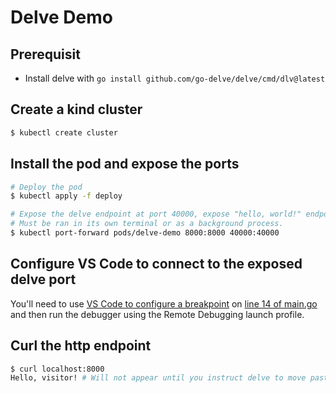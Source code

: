# Delve Demo

## Prerequisit

- Install delve with `go install github.com/go-delve/delve/cmd/dlv@latest`

## Create a kind cluster

```bash
$ kubectl create cluster
```

## Install the pod and expose the ports
```bash
# Deploy the pod
$ kubectl apply -f deploy

# Expose the delve endpoint at port 40000, expose "hello, world!" endpoint at port 8000.
# Must be ran in its own terminal or as a background process.
$ kubectl port-forward pods/delve-demo 8000:8000 40000:40000
```

## Configure VS Code to connect to the exposed delve port

You'll need to use [VS Code to configure a breakpoint](https://code.visualstudio.com/Docs/editor/debugging) on [line 14 of main.go](https://github.com/awgreene/delve-remote-debugging-demo/blob/673188ba3c8f06cb740856a229d833b311752777/main.go#L14) and then run the debugger using the Remote Debugging launch profile.

## Curl the http endpoint

```bash
$ curl localhost:8000
Hello, visitor! # Will not appear until you instruct delve to move past the breakpoint via vs code
```